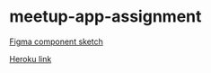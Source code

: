 # meetup-app-assignment

[Figma component sketch](https://www.figma.com/file/nqbioQlWyafLeBXJZGB6Yb/Meetup-sketch?node-id=2%3A2)

[Heroku link](https://extraterrestrial-meetup.herokuapp.com/)